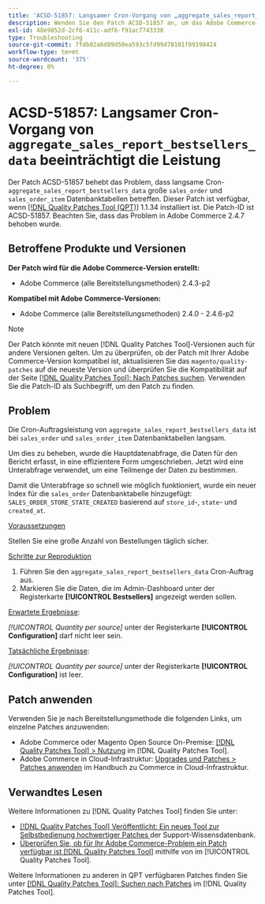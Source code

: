 ```yaml
---
title: 'ACSD-51857: Langsamer Cron-Vorgang von „aggregate_sales_report_bestsellers_data“ wirkt sich auf die Leistung aus'
description: Wenden Sie den Patch ACSD-51857 an, um das Adobe Commerce-Problem zu beheben, bei dem der langsame Cron-Auftrag „aggregate_sales_report_bestsellers_data“ große Datenbanktabellen „sales_order“ und „sales_order_item“ betrifft.
exl-id: 48e9852d-2cf6-411c-adf6-f91ac7743338
type: Troubleshooting
source-git-commit: 7fdb02a6d89d50ea593c5fd99d78101f89198424
workflow-type: tm+mt
source-wordcount: '375'
ht-degree: 0%

---
```


# ACSD-51857: Langsamer Cron-Vorgang von `aggregate_sales_report_bestsellers_data` beeinträchtigt die Leistung

Der Patch ACSD-51857 behebt das Problem, dass langsame Cron-`aggregate_sales_report_bestsellers_data` große `sales_order` und `sales_order_item` Datenbanktabellen betreffen. Dieser Patch ist verfügbar, wenn [[!DNL Quality Patches Tool (QPT)]](https://experienceleague.adobe.com/de/docs/commerce-operations/tools/quality-patches-tool/quality-patches-tool-to-self-serve-quality-patches) 1.1.34 installiert ist. Die Patch-ID ist ACSD-51857. Beachten Sie, dass das Problem in Adobe Commerce 2.4.7 behoben wurde.

## Betroffene Produkte und Versionen

**Der Patch wird für die Adobe Commerce-Version erstellt:**

* Adobe Commerce (alle Bereitstellungsmethoden) 2.4.3-p2

**Kompatibel mit Adobe Commerce-Versionen:**

* Adobe Commerce (alle Bereitstellungsmethoden) 2.4.0 - 2.4.6-p2

>[!NOTE]
>
>Der Patch könnte mit neuen [!DNL Quality Patches Tool]-Versionen auch für andere Versionen gelten. Um zu überprüfen, ob der Patch mit Ihrer Adobe Commerce-Version kompatibel ist, aktualisieren Sie das `magento/quality-patches` auf die neueste Version und überprüfen Sie die Kompatibilität auf der Seite [[!DNL Quality Patches Tool]: Nach Patches suchen](https://experienceleague.adobe.com/tools/commerce-quality-patches/index.html?lang=de). Verwenden Sie die Patch-ID als Suchbegriff, um den Patch zu finden.

## Problem

Die Cron-Auftragsleistung von `aggregate_sales_report_bestsellers_data` ist bei `sales_order` und `sales_order_item` Datenbanktabellen langsam.

Um dies zu beheben, wurde die Hauptdatenabfrage, die Daten für den Bericht erfasst, in eine effizientere Form umgeschrieben. Jetzt wird eine Unterabfrage verwendet, um eine Teilmenge der Daten zu bestimmen.

Damit die Unterabfrage so schnell wie möglich funktioniert, wurde ein neuer Index für die `sales_order` Datenbanktabelle hinzugefügt: `SALES_ORDER_STORE_STATE_CREATED` basierend auf `store_id`-, `state`- und `created_at`.

<u>Voraussetzungen</u>

Stellen Sie eine große Anzahl von Bestellungen täglich sicher.

<u>Schritte zur Reproduktion</u>

1. Führen Sie den `aggregate_sales_report_bestsellers_data` Cron-Auftrag aus.
1. Markieren Sie die Daten, die im Admin-Dashboard unter der Registerkarte **[!UICONTROL Bestsellers]** angezeigt werden sollen.

<u>Erwartete Ergebnisse</u>:

*[!UICONTROL Quantity per source]* unter der Registerkarte **[!UICONTROL Configuration]** darf nicht leer sein.

<u>Tatsächliche Ergebnisse</u>:

*[!UICONTROL Quantity per source]* unter der Registerkarte **[!UICONTROL Configuration]** ist leer.

## Patch anwenden

Verwenden Sie je nach Bereitstellungsmethode die folgenden Links, um einzelne Patches anzuwenden:

* Adobe Commerce oder Magento Open Source On-Premise: [[!DNL Quality Patches Tool] > Nutzung](/help/tools/quality-patches-tool/usage.md) im [!DNL Quality Patches Tool].
* Adobe Commerce in Cloud-Infrastruktur: [Upgrades und Patches > Patches anwenden](https://experienceleague.adobe.com/docs/commerce-cloud-service/user-guide/develop/upgrade/apply-patches.html?lang=de) im Handbuch zu Commerce in Cloud-Infrastruktur.

## Verwandtes Lesen

Weitere Informationen zu [!DNL Quality Patches Tool] finden Sie unter:

* [[!DNL Quality Patches Tool] Veröffentlicht: Ein neues Tool zur Selbstbedienung hochwertiger Patches ](https://experienceleague.adobe.com/de/docs/commerce-operations/tools/quality-patches-tool/quality-patches-tool-to-self-serve-quality-patches) der Support-Wissensdatenbank.
* [Überprüfen Sie, ob für Ihr Adobe Commerce-Problem ein Patch verfügbar ist [!DNL Quality Patches Tool]](/help/tools/quality-patches-tool/patches-available-in-qpt/check-patch-for-magento-issue-with-magento-quality-patches.md) mithilfe von im [!UICONTROL Quality Patches Tool].


Weitere Informationen zu anderen in QPT verfügbaren Patches finden Sie unter [[!DNL Quality Patches Tool]: Suchen nach Patches](https://experienceleague.adobe.com/tools/commerce-quality-patches/index.html?lang=de) im [!DNL Quality Patches Tool].
